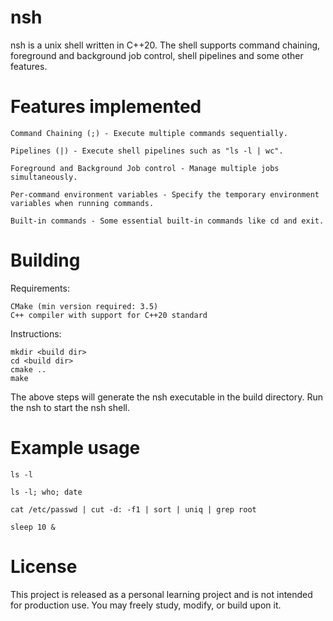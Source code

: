 # nsh
nsh is a unix shell written in C++20. The shell supports command chaining,
foreground and background job control, shell pipelines and some other features.


# Features implemented

    Command Chaining (;) - Execute multiple commands sequentially.
    
    Pipelines (|) - Execute shell pipelines such as "ls -l | wc".
    
    Foreground and Background Job control - Manage multiple jobs simultaneously.
    
    Per-command environment variables - Specify the temporary environment variables when running commands.
    
    Built-in commands - Some essential built-in commands like cd and exit.


# Building

Requirements:

    CMake (min version required: 3.5)
    C++ compiler with support for C++20 standard
    
Instructions:
    
    mkdir <build dir>
    cd <build dir>
    cmake ..
    make
    
The above steps will generate the nsh executable in the build directory.
Run the nsh to start the nsh shell.


# Example usage

    ls -l

    ls -l; who; date

    cat /etc/passwd | cut -d: -f1 | sort | uniq | grep root

    sleep 10 &    

# License
This project is released as a personal learning project and is not intended for production use.
You may freely study, modify, or build upon it.
